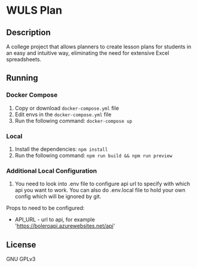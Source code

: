 # WULS Plan

## Description

A college project that allows planners to create lesson plans for students in an easy and intuitive way, eliminating the need for extensive Excel spreadsheets.

## Running

### Docker Compose

1. Copy or download `docker-compose.yml` file
2. Edit envs in the `docker-compose.yml` file
3. Run the following command: `docker-compose up`

### Local

1. Install the dependencies: `npm install`
2. Run the following command: `npm run build && npm run preview`

### Additional Local Configuration

1. You need to look into .env file to configure api url to specify with which api you want to work. You can also do .env.local file to hold your own config which will be ignored by git.

Props to need to be configured:
- API_URL - url to api, for example 'https://boleroapi.azurewebsites.net/api'

## License

GNU GPLv3
